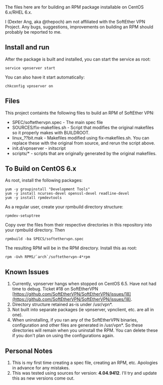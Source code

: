 The files here are for building an RPM package installable on CentOS 6.x/RHEL 6.x.

I (Dexter Ang, aka @thepoch) am not affiliated with the SoftEther VPN Project. Any bugs, suggestions, improvements on building an RPM should probably be reported to me.

## Install and run

After the package is built and installed, you can start the service as root:

    service vpnserver start

You can also have it start automatically:

    chkconfig vpnserver on

## Files

This project containts the following files to build an RPM of SoftEther VPN:

* SPEC/softethervpn.spec - The main spec file
* SOURCES/fix-makefiles.sh - Script that modifies the original makefiles so it properly makes with BUILDROOT.
* linux_??bit.mak - Makefiles modified using fix-makefiles.sh. You can replace these with the original from source, and rerun the script above.
* init.d/vpnserver - initscript
* scripts/* - scripts that are originally generated by the original makefiles.

## To Build on CentOS 6.x

As root, install the following packages:

    yum -y groupinstall "Development Tools"
    yum -y install ncurses-devel openssl-devel readline-devel
    yum -y install rpmdevtools

As a regular user, create your rpmbuild directory structure:

    rpmdev-setuptree

Copy over the files from their respective directories in this repository into your rpmbuild directory. Then

    rpmbuild -ba SPECS/softethervpn.spec

The resulting RPM will be in the RPM directory. Install this as root:

    rpm -Uvh RPMS/`arch`/softethervpn-4*rpm

## Known Issues

1. Currently, vpnserver hangs when stopped on CentOS 6.5. Have not had time to debug. Ticket #18 on SoftEtherVPN [https://github.com/SoftEtherVPN/SoftEtherVPN/issues/18](https://github.com/SoftEtherVPN/SoftEtherVPN/issues/18).
2. Directory structure retained as-is under /usr/vpn*.
3. Not built into separate packages (ie vpnserver, vpnclient, etc. are all in one).
4. When uninstalling, if you ran any of the SoftEtherVPN binaries, configuration and other files are generated in /usr/vpn*. So these directories will remain when you uninstall the RPM. You can delete these if you don't plan on using the configurations again.

## Personal Notes

1. This is my first time creating a spec file, creating an RPM, etc. Apologies in advance for any mistakes.
2. This was tested using sources for version: **4.04.9412**. I'll try and update this as new versions come out.

